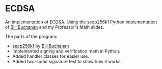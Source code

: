 # ECDSA
An implementation of ECDSA. Using the [secp256k1](https://replit.com/@billbuchanan/basicecdsa) Python implementation of [Bill Buchanan](https://replit.com/@billbuchanan) and my Professor's Math slides.

The parts of the program:
 * [secp256k1](https://replit.com/@billbuchanan/basicecdsa) by [Bill Buchanan](https://replit.com/@billbuchanan)
 * Implemented signing and verification math in Python.
 * Added handler classes for easier use.
 * Added two-sided signature test to show how it works.
